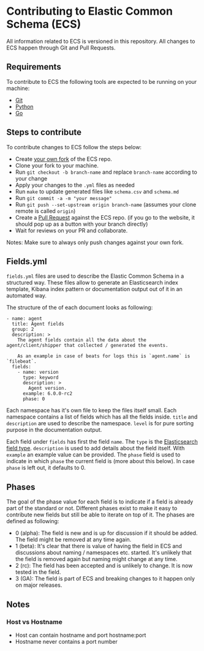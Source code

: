 # Contributing to Elastic Common Schema (ECS)

All information related to ECS is versioned in this repository. All changes to ECS
happen through Git and Pull Requests.


## Requirements

To contribute to ECS the following tools are expected to be running on your machine:

* [Git](https://git-scm.com/)
* [Python](https://www.python.org/)
* [Go](https://golang.org/)

## Steps to contribute

To contribute changes to ECS follow the steps below:

* Create [your own fork](https://help.github.com/articles/fork-a-repo/) of the ECS repo.
* Clone your fork to your machine.
* Run `git checkout -b branch-name` and replace `branch-name` according to your change
* Apply your changes to the `.yml` files as needed
* Run `make` to update generated files like `schema.csv` and `schema.md`
* Run `git commit -a -m "your message"`
* Run `git push --set-upstream origin branch-name` (assumes your clone remote is called `origin`)
* Create a [Pull Request](https://help.github.com/articles/creating-a-pull-request/) against the ECS repo. (if you go to the website, it should pop up as a button with your branch directly)
* Wait for reviews on your PR and collaborate.

Notes: Make sure to always only push changes against your own fork.


## Fields.yml

`fields.yml` files are used to describe the Elastic Common Schema in a structured way. These files allow to generate an Elasticsearch index template, Kibana index pattern or documentation output out of it in an automated way.

The structure of the of each document looks as following:

```
- name: agent
  title: Agent fields
  group: 2
  description: >
    The agent fields contain all the data about the agent/client/shipper that collected / generated the events.

    As an example in case of beats for logs this is `agent.name` is `filebeat`.
  fields:
    - name: version
      type: keyword
      description: >
        Agent version.
      example: 6.0.0-rc2
      phase: 0
```

Each namespace has it's own file to keep the files itself small. Each namespace contains a list of fields which has all the fields inside. `title` and `description`  are used to describe the namespace. `level` is for pure sorting purpose in the documentation output.

Each field under `fields` has first the field `name`. The `type` is the [Elasticsearch field type](https://www.elastic.co/guide/en/elasticsearch/reference/current/mapping-types.html). `description` is used to add details about the field itself. With `example` an example value can be provided. The `phase` field is used to indicate in which `phase` the current field is (more about this below). In case `phase` is left out, it defaults to 0.

## Phases

The goal of the phase value for each field is to indicate if a field is already part of the standard or not. Different phases exist to make it easy to contribute new fields but still be able to iterate on top of it. The phases are defined as following:

* 0 (alpha): The field is new and is up for discussion if it should be added. The field might be removed at any time again.
* 1 (beta): It's clear that there is value of having the field in ECS and discussions about naming / namespaces etc. started. It's unlikely that the field is removed again but naming might change at any time.
* 2 (rc): The field has been accepted and is unlikely to change. It is now tested in the field.
* 3 (GA): The field is part of ECS and breaking changes to it happen only on major releases.

## Notes

### Host vs Hostname

* Host can contain hostname and port hostname:port
* Hostname never contains a port number
